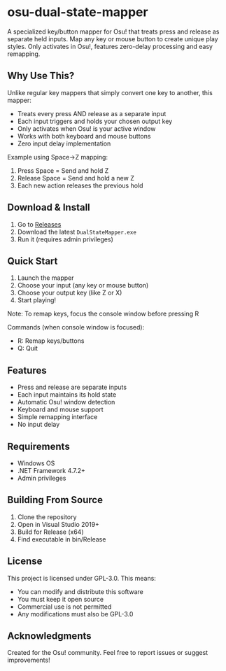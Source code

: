 # osu-dual-state-mapper
A specialized key/button mapper for Osu! that treats press and release as separate held inputs. Map any key or mouse button to create unique play styles. Only activates in Osu!, features zero-delay processing and easy remapping.

## Why Use This?
Unlike regular key mappers that simply convert one key to another, this mapper:
- Treats every press AND release as a separate input
- Each input triggers and holds your chosen output key
- Only activates when Osu! is your active window
- Works with both keyboard and mouse buttons
- Zero input delay implementation

Example using Space→Z mapping:
1. Press Space = Send and hold Z
2. Release Space = Send and hold a new Z
3. Each new action releases the previous hold

## Download & Install
1. Go to [Releases](../../releases)
2. Download the latest `DualStateMapper.exe`
3. Run it (requires admin privileges)

## Quick Start
1. Launch the mapper
2. Choose your input (any key or mouse button)
3. Choose your output key (like Z or X)
4. Start playing!

Note: To remap keys, focus the console window before pressing R

Commands (when console window is focused):
- R: Remap keys/buttons
- Q: Quit

## Features
- Press and release are separate inputs
- Each input maintains its hold state
- Automatic Osu! window detection
- Keyboard and mouse support
- Simple remapping interface
- No input delay

## Requirements
- Windows OS
- .NET Framework 4.7.2+
- Admin privileges

## Building From Source
1. Clone the repository
2. Open in Visual Studio 2019+
3. Build for Release (x64)
4. Find executable in bin/Release

## License
This project is licensed under GPL-3.0. This means:
- You can modify and distribute this software
- You must keep it open source
- Commercial use is not permitted
- Any modifications must also be GPL-3.0

## Acknowledgments
Created for the Osu! community. Feel free to report issues or suggest improvements!
